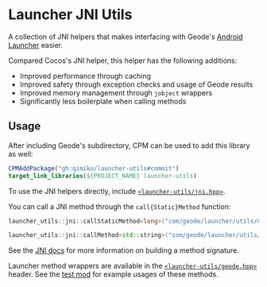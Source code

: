 # Launcher JNI Utils

A collection of JNI helpers that makes interfacing with Geode's [Android Launcher](https://github.com/geode-sdk/android-launcher) easier.

Compared Cocos's JNI helper, this helper has the following additions:

- Improved performance through caching
- Improved safety through exception checks and usage of Geode results
- Improved memory management through `jobject` wrappers
- Significantly less boilerplate when calling methods

## Usage

After including Geode's subdirectory, CPM can be used to add this library as well:

```cmake
CPMAddPackage("gh:qimiko/launcher-utils#commit")
target_link_libraries(${PROJECT_NAME} launcher-utils)
```

To use the JNI helpers directly, include [`<launcher-utils/jni.hpp>`](/include/launcher-utils/jni.hpp).

You can call a JNI method through the `call{Static}Method` function:

```cpp
launcher_utils::jni::callStaticMethod<long>("com/geode/launcher/utils/GeodeUtils", "exampleIntegerMethod", "(I)J", 32);

launcher_utils::jni::callMethod<std::string>("com/geode/launcher/utils/GeodeUtils", "exampleNonStaticMethod", "(I)Ljava/lang/String;", exampleObject, 43);
```

See the [JNI docs](https://docs.oracle.com/javase/8/docs/technotes/guides/jni/spec/types.html) for more information on building a method signature.

Launcher method wrappers are available in the [`<launcher-utils/geode.hpp>`](/include/launcher-utils/geode.hpp) header. See the [test mod](/test) for example usages of these methods.

